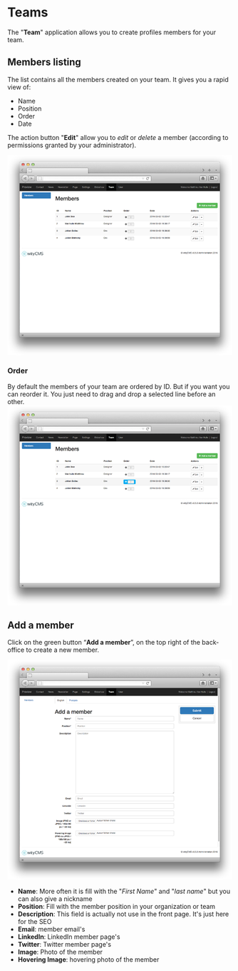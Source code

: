 # Teams

The "**Team**" application allows you to create profiles members for your team. 

## Members listing

The list contains all the members created on your team. It gives you a rapid view of: 

* Name
* Position
* Order
* Date

The action button "**Edit**" allow you to *edit* or *delete* a member (according to permissions granted by your administrator).

![](team-01.png)
### Order

By default the members of your team are ordered by ID. But if you want you can reorder it. You just need to drag and drop a selected line before an other.
![](team-03.png)

## Add a member

Click on the green button “**Add a member**”, on the top right of the back-office to create a new member.

![](team-02.png)

* **Name**: More often it is fill with the "*First Name*" and "*last name*" but you can also give a nickname
* **Position**: Fill with the member position in your organization or team
* **Description**: This field is actually not use in the front page. It's just here for the SEO
* **Email**: member email's
* **LinkedIn**: LinkedIn member page's
* **Twitter**: Twitter member page's
* **Image**: Photo of the member
* **Hovering Image**: hovering photo of the member
 

 
